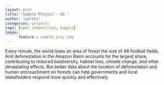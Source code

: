 ```yaml
---
layout: post
title: "Sample Project - 05 "
author: "partha"
categories: projects
tags: [open competition, kaggle]
image:
      feature :	sample_proj.png
---
```

Every minute, the world loses an area of forest the size of 48 football fields. And deforestation in the Amazon Basin accounts for the largest share, contributing to reduced biodiversity, habitat loss, climate change, and other devastating effects. But better data about the location of deforestation and human encroachment on forests can help governments and local stakeholders respond more quickly and effectively.


